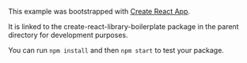 This example was bootstrapped with [Create React App](https://github.com/facebook/create-react-app).

It is linked to the create-react-library-boilerplate package in the parent directory for development purposes.

You can run `npm install` and then `npm start` to test your package.
